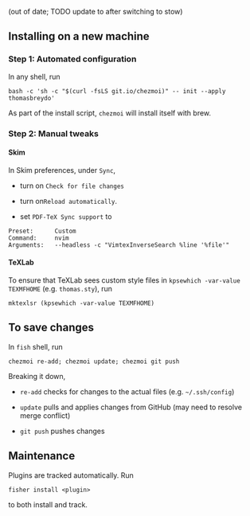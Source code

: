 (out of date; TODO update to after switching to stow)

## Installing on a new machine


### Step 1: Automated configuration

In any shell, run

```fish
bash -c 'sh -c "$(curl -fsLS git.io/chezmoi)" -- init --apply thomasbreydo'
```

As part of the install script, `chezmoi` will install itself with brew.


### Step 2: Manual tweaks

#### Skim

In Skim preferences, under `Sync`,

- turn on `Check for file changes`

- turn on`Reload automatically`.

- set `PDF-TeX Sync support` to

```
Preset:      Custom
Command:     nvim
Arguments:   --headless -c "VimtexInverseSearch %line '%file'"
```

#### TeXLab

To ensure that TeXLab sees custom style files in
`kpsewhich -var-value TEXMFHOME` (e.g. `thomas.sty`), run

```
mktexlsr (kpsewhich -var-value TEXMFHOME)
```

## To save changes

In `fish` shell, run

```fish
chezmoi re-add; chezmoi update; chezmoi git push
```

Breaking it down,

- `re-add` checks for changes to the actual files (e.g. `~/.ssh/config`)

- `update` pulls and applies changes from GitHub (may need to resolve merge conflict)

- `git push` pushes changes

## Maintenance

Plugins are tracked automatically. Run

```
fisher install <plugin>
```

to both install and track.
